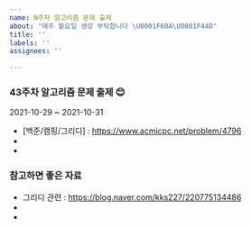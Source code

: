 ```yaml
---
name: N주차 알고리즘 문제 출제
about: "매주 월요일 생성 부탁합니다 \U0001F60A\U0001F44D"
title: ''
labels: ''
assignees: ''

---
```


### 43주차 알고리즘 문제 출제 😊
2021-10-29 ~ 2021-10-31

- [백준/캠핑/그리디] : https://www.acmicpc.net/problem/4796
-
-

### 참고하면 좋은 자료
- 그리디 관련 : https://blog.naver.com/kks227/220775134486
-
-
